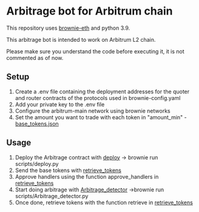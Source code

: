 # Arbitrage bot for Arbitrum chain

This repository uses [brownie-eth](https://eth-brownie.readthedocs.io/en/stable/install.html) and python 3.9.

This arbitrage bot is intended to work on Arbitrum L2 chain.

Please make sure you understand the code before executing it, it is not commented as of now.

## Setup

1. Create a .env file containing the deployment addresses for the quoter and router contracts of the protocols used in brownie-config.yaml
2. Add your private key to the .env file
3. Configure the arbitrum-main network using brownie networks
4. Set the amount you want to trade with each token in "amount_min" - [base_tokens.json](base_tokens.json) 

## Usage

1. Deploy the Arbitrage contract with [deploy](scripts/deploy.py)  -> brownie run scripts/deploy.py
2. Send the base tokens with [retrieve_tokens](scripts/retrieve_tokens.py) 
3. Approve handlers using the function approve_handlers in [retrieve_tokens](scripts/retrieve_tokens.py) 
4. Start doing arbitrage with [Arbitrage_detector](scripts/Arbitrage_detector.py)  ->brownie run scripts/Arbitrage_detector.py
5. Once done, retrieve tokens with the function retrieve in [retrieve_tokens](scripts/retrieve_tokens.py) 
 



